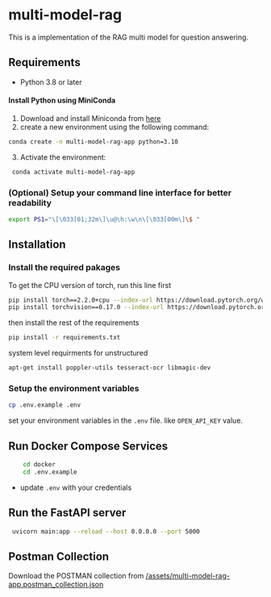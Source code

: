 # multi-model-rag

This is a implementation of the RAG multi model for question answering.

## Requirements

- Python 3.8 or later

#### Install Python using MiniConda

1) Download and install Miniconda from [here](https://www.anaconda.com/docs/getting-started/miniconda/install#quickstart-install-instructions)
2) create a new environment using the following command:
```bash
conda create -n multi-model-rag-app python=3.10
```
3) Activate the environment:
```bash
 conda activate multi-model-rag-app
```

### (Optional) Setup your command line interface for better readability
```bash
export PS1="\[\033[01;32m\]\u@\h:\w\n\[\033[00m\]\$ "
```

## Installation 

### Install the required pakages


To get the CPU version of torch, run this line first

```bash
pip install torch==2.2.0+cpu --index-url https://download.pytorch.org/whl/cpu
pip install torchvision==0.17.0 --index-url https://download.pytorch.org/whl/cpu
```
then install the rest of the requirements

```bash
pip install -r requirements.txt
```
system level requirments for unstructured
```bash
apt-get install poppler-utils tesseract-ocr libmagic-dev
```

### Setup the environment variables

```bash
cp .env.example .env
```

set your environment variables in the `.env` file. like `OPEN_API_KEY` value.
## Run Docker Compose Services

```bash
    cd docker 
    cd .env.example
```
- update `.env` with your credentials

## Run the FastAPI server
```bash
 uvicorn main:app --reload --host 0.0.0.0 --port 5000
```
## Postman Collection

Download the POSTMAN collection from [/assets/multi-model-rag-app.postman_collection.json](/assets\multi-model-rag-app.postman_collection.json)

